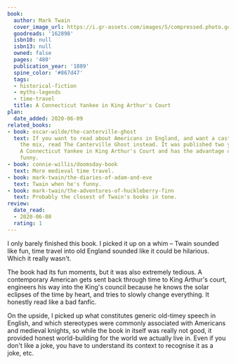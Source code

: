 ```yaml
---
book:
  author: Mark Twain
  cover_image_url: https://i.gr-assets.com/images/S/compressed.photo.goodreads.com/books/1348239402l/162898.jpg
  goodreads: '162898'
  isbn10: null
  isbn13: null
  owned: false
  pages: '480'
  publication_year: '1889'
  spine_color: '#867d47'
  tags:
  - historical-fiction
  - myths-legends
  - time-travel
  title: A Connecticut Yankee in King Arthur's Court
plan:
  date_added: 2020-06-09
related_books:
- book: oscar-wilde/the-canterville-ghost
  text: If you want to read about Americans in England, and want a castle thrown into
    the mix, read The Canterville Ghost instead. It was published two years before
    A Connecticut Yankee in King Arthur's Court and has the advantage of being actually
    funny.
- book: connie-willis/doomsday-book
  text: More medieval time travel.
- book: mark-twain/the-diaries-of-adam-and-eve
  text: Twain when he's funny.
- book: mark-twain/the-adventures-of-huckleberry-finn
  text: Probably the closest of Twain's books in tone.
review:
  date_read:
  - 2020-06-08
  rating: 1
---
```


I only barely finished this book. I picked it up on a whim – Twain sounded like fun, time travel into old England
sounded like it could be hilarious. Which it really wasn't.

The book had its fun moments, but it was also extremely tedious. A contemporary American gets sent back through time to
King Arthur's court, engineers his way into the King's council because he knows the solar eclipses of the time by heart,
and tries to slowly change everything. It honestly read like a bad fanfic.

On the upside, I picked up what constitutes generic old-timey speech in English, and which stereotypes were commonly
associated with Americans and medieval knights, so while the book in itself was really not good, it provided
honest world-building for the world we actually live in. Even if you don't like a joke, you have to understand its
context to recognise it as a joke, etc.
